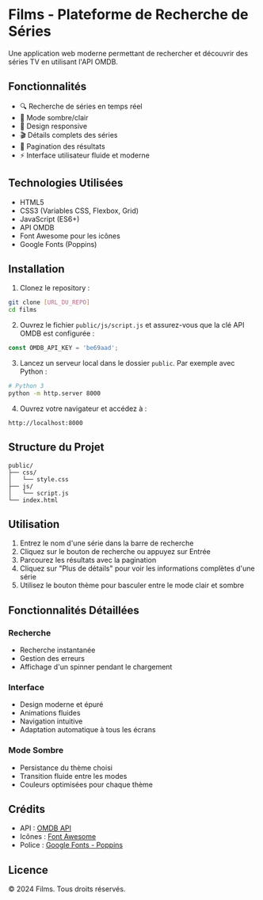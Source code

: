 # Films - Plateforme de Recherche de Séries

Une application web moderne permettant de rechercher et découvrir des séries TV en utilisant l'API OMDB.

## Fonctionnalités

- 🔍 Recherche de séries en temps réel
- 🌙 Mode sombre/clair
- 📱 Design responsive
- 🎬 Détails complets des séries
- 📄 Pagination des résultats
- ⚡ Interface utilisateur fluide et moderne

## Technologies Utilisées

- HTML5
- CSS3 (Variables CSS, Flexbox, Grid)
- JavaScript (ES6+)
- API OMDB
- Font Awesome pour les icônes
- Google Fonts (Poppins)

## Installation

1. Clonez le repository :
```bash
git clone [URL_DU_REPO]
cd films
```

2. Ouvrez le fichier `public/js/script.js` et assurez-vous que la clé API OMDB est configurée :
```javascript
const OMDB_API_KEY = 'be69aad';
```

3. Lancez un serveur local dans le dossier `public`. Par exemple avec Python :
```bash
# Python 3
python -m http.server 8000
```

4. Ouvrez votre navigateur et accédez à :
```
http://localhost:8000
```

## Structure du Projet

```
public/
├── css/
│   └── style.css
├── js/
│   └── script.js
└── index.html
```

## Utilisation

1. Entrez le nom d'une série dans la barre de recherche
2. Cliquez sur le bouton de recherche ou appuyez sur Entrée
3. Parcourez les résultats avec la pagination
4. Cliquez sur "Plus de détails" pour voir les informations complètes d'une série
5. Utilisez le bouton thème pour basculer entre le mode clair et sombre

## Fonctionnalités Détaillées

### Recherche
- Recherche instantanée
- Gestion des erreurs
- Affichage d'un spinner pendant le chargement

### Interface
- Design moderne et épuré
- Animations fluides
- Navigation intuitive
- Adaptation automatique à tous les écrans

### Mode Sombre
- Persistance du thème choisi
- Transition fluide entre les modes
- Couleurs optimisées pour chaque thème

## Crédits

- API : [OMDB API](https://www.omdbapi.com/)
- Icônes : [Font Awesome](https://fontawesome.com/)
- Police : [Google Fonts - Poppins](https://fonts.google.com/specimen/Poppins)

## Licence

© 2024 Films. Tous droits réservés. 